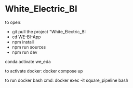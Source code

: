 # White_Electric_BI

to open:

- git pull the project "White_Electric_BI
- cd WE-BI-App
- npm install
- npm run sources
- npm run dev

conda activate we_eda

to activate docker: docker compose up

to run docker bash cmd: docker exec -it square_pipeline bash

